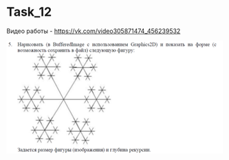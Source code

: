 # Task_12

Видео работы - https://vk.com/video305871474_456239532

![Image Alt](https://github.com/G4st3r21/Task_12/blob/master/Task_12_5.png)
